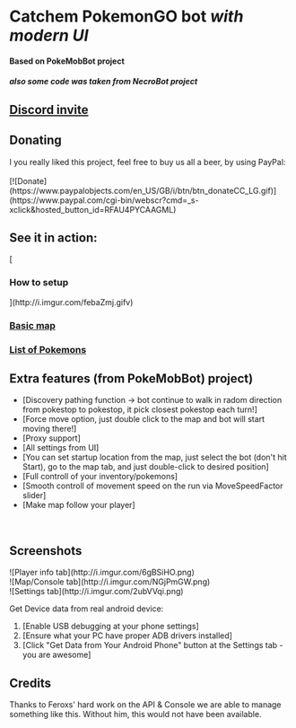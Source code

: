 <h1>Catchem PokemonGO bot <i>with modern UI</i></h1>
<h4>Based on PokeMobBot project</h4>
<h5>also some code was taken from NecroBot project</h5>

 [<h2>Discord invite</h2>](https://discord.gg/pPwxX8Q)<h2>
<h2>Donating</h2>
I you really liked this project, feel free to buy us all a beer, by using PayPal:<br/><br/>
[![Donate](https://www.paypalobjects.com/en_US/GB/i/btn/btn_donateCC_LG.gif)](https://www.paypal.com/cgi-bin/webscr?cmd=_s-xclick&hosted_button_id=RFAU4PYCAAGML)<br/>

<h2>See it in action:</h2>
 [<h3>How to setup</h3>](http://i.imgur.com/febaZmj.gifv)
 
 [<h3>Basic map</h3>](http://i.imgur.com/UXGkHS4.gifv)
 
 [<h3>List of Pokemons</h3>](http://i.imgur.com/R7nNNrk.gifv)

<h2>Extra features (from PokeMobBot) project)</h2>

 - [Discovery pathing function -> bot continue to walk in radom direction from pokestop to pokestop, it pick closest pokestop each turn!]
 - [Force move option, just double click to the map and bot will start moving there!]
 - [Proxy support]
 - [All settings from UI]
 - [You can set startup location from the map, just select the bot (don't hit Start), go to the map tab, and just double-click to desired position]
 - [Full controll of your inventory/pokemons]
 - [Smooth controll of movement speed on the run via MoveSpeedFactor slider]
 - [Make map follow your player]

<br/>
<h2>Screenshots</h2>
![Player info tab](http://i.imgur.com/6gBSiHO.png)<br/>
![Map/Console tab](http://i.imgur.com/NGjPmGW.png)<br/>
![Settings tab](http://i.imgur.com/2ubVVqi.png)<br/>

 
Get Device data from real android device:
 1. [Enable USB debugging at your phone settings]
 2. [Ensure what your PC have proper ADB drivers installed]
 3. [Click "Get Data from Your Android Phone" button at the Settings tab - you are awesome]

<h2>Credits</h2>
Thanks to Feroxs' hard work on the API & Console we are able to manage something like this.
Without him, this would not have been available.
 

